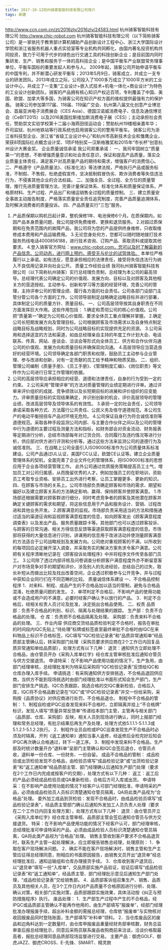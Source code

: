 ```yaml
---
title: 2017-10-12杭州骑客智能科技有限公司简介
tags: 新建
---
```

http://www.ccn.com.cn/zt/2016zly/2016zly/24583.html
杭州骑客智能科技有限公司
http://www.chic-robot.com
杭州骑客智能科技有限公司（以下简称骑客公司）是一家依托于教育部计算机辅助产品创新设计工程中心、浙江大学国际设计学院和浙江省服务机器人重点实验室等专业机构共同孵化，由国内著名投资机构共同投资，致力于可用于代步的绿色出行交通工具的科技创新企业；是目前国内同时集研发、生产、销售和服务于一体的高科技企业；是中国平衡车产业联盟常务理事单位，平衡车国标的重要发起人和参与人。
2009年起，骑客公司开始申请平衡车的中国专利，并不断潜心研发平衡车；2013年5月9日，骑客成立，并成立一支专业的研发团队。2013年成立之际，公司投入了1000多万成立了1000平方米的工业设计中心，并成立了一支集“工业设计+嵌入式技术+机电一体化+商业设计”为特色的工业设计创新团队，骑客的产品拥有核心知识产权近百项，专利覆盖了中国、美国、欧盟、加拿大等多国，为骑客公司在知识产权方面的维权提供最强有力的保护盾。
骑客公司参加第117届、118届、119届广交会、杭州第八届文化创意产业博览会、首届亚洲电子消费展会（CES Asia）、德国汉诺威消费电子、信息及通信博览会（CeBIT2015）以及2016美国拉斯维加斯消费电子展（CES）；主动承担社会责任，赞助崇文实验学校第十二届小海燕田径运动会；赞助杭州19楼相亲嘉年华；乔司监狱、杭州地铁站等行政系统也启用骑客公司的警用平衡车。
骑客公司为浙江省科技型企业、浙江省“省级工业设计中心”和杭州市高新技术企业和雏鹰企业，荣获8项国际红点概念设计奖、1项iF特别奖—汉斯格雅奖和2015年“市长杯”创意杭州设计大赛金奖。
企业质量诚信承诺
我公司郑重承诺：
一、我司牢固树立“质量第一”的思想，不断增强质量意识和社会责任意识，保证和提高产品质量，落实企业质量主体责任，满足客户对高质量产品的期待和需求，增强客户的消费信心。
二、严格遵守《产品质量法》、《标准化法》等法律法规，严格执行产品或服务标准，不制假、不售假，杜绝虚假宣传，坚决抵制假冒伪劣、欺诈消费者等失信违法行为，不侵害其他企业的合法权益。
二、加强全员、全过程、全方位的质量管理，推行先进质量管理方法，完善计量保证体系、标准化体系和质量保证体系，严格原材料、生产过程、产品出厂和储运销售全过程的质量控制。
三、建立质量安全事故主动报告制度，严格落实质量安全责任追究制度，完善产品质量追溯体系，及时解决消费者的质量投诉。
四、产品质量实行“三包”服务。
1. 产品质保期以购机日起计算，整机保修1年、电池保修6个月。在质保期内，如因产品本身质量问题，我公司提供免费维修、更换和退货服务。
2.对超过质保期和在免责范围内的故障产品，我公司将为您的产品提供终身维修，只收取维修成本费用和产品运输费用。
3.无论您身处何方，您都可以随时随地拨打技术服务热线电话4000856188，进行技术咨询、订购产品、索取资料或提取其他要求。
4.登入骑客官方网址：www.chic-robot.com，您可以及时了解最新的产品信息、公司动态，进行网上预约，感受无与伦比的试驾体验。
本单位严格履行以上承诺。如有违反，愿意承担相应的法律责任，接受将失信违法行为纳入不良信用记录并向社会公开。
质量工作经验业绩
我司杭州骑客智能科技有限公司（以下简称杭州骑客）实行总经理负责制，总经理为本公司的最高领导。总经理代表公司确定公司的价值观、发展方向、目标以及对顾客及其他相关方的营造授权。主动参与、创新和学习等方面的经营环境，完善公司的管理，主持评审公司的管理业绩、履行各方面的社会责任。公司各部门设部门主管分管公司各个方面的工作。公司领导层制定战略确定战略目标并进行部署，具体制定公司的质量方针、质量目标。
一、公司高层领导按其自身职责在不同方面发挥巨大作用。这些作用包括：
1.确定和贯彻公司的核心价值观。公司把“质量第一”确定为公司核心价值观、要求全体员工重点理解并掌握。
2.确定公司长短期发展方向及管理目标。公司根据顾客及市场需求以及自身特点制定战略目标及战略规划，同时为公司战略目标的实现提供充足的资源。
3.公司采用和选择适宜的方法和渠道，如由总经理亲自主持的年度工作计划大会、电话联系、传真、网站、座谈会、洽谈会等形式向全体员工、供方和合作伙伴沟通公司的价值观、发展方向和质量目标并确保双向沟通。
4.高层领导应当营造良好的经营环境。公司领导确定各部门职责和权限，鼓励员工主动参与企业管理、参与改进和创新，对有一定贡献的员工给予精神和物质奖励。
二、组织、管理公司编制《质量手册》、《员工手册》、《管理制度汇编》、《岗位职责》等文件作为公司进行日常工作管理的依据。
1. 公司的高层领导应承担相应的经营、道德和法律责任，自身的行为受到一定的约束。
2.公司采用“管理评审”的方法对质量管理的业绩定期进行评审。通过评审来评价组织的成就、竞争绩效以及长短期目标的进展和评价组织的应变能力。评审质量目标的实现结果确定，并识别创新的机会，评价高层领导的管理业绩，改进高层领导及领导体系的有效性。
3.承担一定的社会责任，公司领导承诺采取各种方式、方法履行公共责任、公民义务及恪守道德规范。本公司生产的电动平衡扭扭车产品对环境无危险。
4.公司保证自身行为符合诚信准则等道德规范。采取各种手段监测公司内部、与主要合作伙伴之间以及公司的管理中行为道德的主要过程及测量方法和指标，如财务部会对资金流动、财务报表等定期进行分析，总结市场部每年对订货合同、合同履行及违约情况等进行分析，供应部对供方进行评测和分析等。通过这些方法来监测公司的道德行为及诚信准则。
三、在战略上公司全面引入ISO9000标准作为公司质量体系标准建设。公司产品通过UL认证，美国FCC认证，欧盟CE认证等。建立企业质量管理体系的契机，全面完善了企业文件化的管理体系，将ISO9000标准的思想应用于企业各项经营管理工作。
此外公司通过优质服务策略提高员工士气，增加员工对公司归属感，从而挽留优秀的人才。例如加强员工的在职培训，资助员工考取专业资格、安排员工出外进行考察，让员工掌握更多、更新的知识。
四、在顾客与市场的关系上。公司市场部负责确定顾客和市场的需求、期望和偏好以及建立顾客关系的方法确定影响、赢得、保持顾客并使顾客满意。
1.市场部还根据需要对顾客群进行细分，同时考虑竞争者的顾客及其他潜在顾客并确定关键顾客的需求和期望，将这些信息用于产品和服务设计、营销、过程改进和其他业务开发。
2.顾客满意的监视。市场部负责采用适当的方法和措施通过适当的渠道征询和监视顾客满意程度的信息，如向顾客发出《顾客满意程度调查表》以及发出产品、服务质量跟踪卡等。其他部门也可以透过顾客投诉、与顾客的日常沟通、相关方得信息反馈等渠道获取顾客满意程度的信息。市场部将获得的大量信息进行识别，讲课用的信息用于改进活动并使测量顾客满意的方法适合于公司战略规划及发展方向。公司绝对重视顾客的不满，以所收到的每项回应必定展开深入调查，并采取务实的解决方案务求令客户满意。公司把有关程序清晰地记录在《顾客投诉处理程序》中并将程序文件传至各部门员工。
3.公司除了透过内部评核及问卷调查分析顾客户满意程度外亦不断留意客户对市场竞争对手的期望和评价，涉及别人的先进经验，总结自己的过失，取长补短从而做出比较及找出改善空间，企业透过积极参与公开竞争，并与过程中获知企业同行们在不同范畴的比较。
质量诚信体系建设
一、不合格品控制程序
1．对来料、制程、成品产生的不合格品加以适当的管制，避免与合格品混淆，杜绝质量问题的发生。
2．单项判定不合格后，不影响产品的使用功能或不会造成用户的不满意，必要时经客户确认予以放行的产品。
3．判定不合格后，经相关权责人员讨论及批准，决定挑出合格品使用。
二、权责
品质部：负责不合格品的判别、标识、隔离与处理结果的跟踪。
生产部：负责不合格品的处理。
仓  库：负责把不合格品隔离及处理。
采购部：负责来料不合格品的处理。
三、作业内容
供应商交货经品质检验判定不合格时，报告在审批的时间段内IQC先贴上“待处理”标牌或标签直至最终审批不合格时由IQC在来料物品上标识不合格标签，IQC填写“IQC检验记录表”和“品质异常通知单”经品质部主管确认后，转采购部门处理（采购员要求供应商在2个工作日内回复品质异常通知单给品质部），处理方式有以下几种：
退货：通知供方立即处理不合格品，由仓管员开办《采购入库单红字》经仓库主管审核批准后通知仓管员与供方交接退货。
申请特采：在不影响产品使用功能的情况下。生产急用，由部门经理审核，总经理批准判为特采后采购将“IQC检验记录表”反馈给IQC和仓库办理入库手续。
申请挑选：有采购通知供方安排挑选，不合格品退回供应商，当供方不能到现场挑选时由部门经理批准以书面形式知会生产部门，生产部门安排生产挑选、IQC负责跟踪，挑选合格的交IQC重新检验，合格后入库，IQC将不合格品数记录在“IQC”或“IPQC检验记录表”并交一份给采购，采购按《品质协议》对供应商进行处罚，不合格品退仓。
制程中不合格品的管制：
1．制程自检或IPQC巡查发现来料不合格时，立即隔离并挂上“不合格牌” 标识，发现人填写“质量异常反馈单”传递给本部门主管，主管再与相关部门（品质部、仓库、采购部）反映，相关人员到现场进行确认，同时上报部门经理和常务总经理，有批示结果后再生产及处理，处理方式依5.1.1.1-5.1.1.3或5.1.2.1-5.1.2.2执行。
2．制程作业员自检或IPQC巡查发现生产不合格品时必须及时隔离，开列《返工通知单》通知当事人返修，经返修后全检完好后知会IPQC再次确认合格通过，转下一道工序。
3．制程中发现来料不合格品，生产部及时统计数量开办“退料单”呈部门主管确认和IQC会签后退仓，仓管员点收，退料单一份仓库、一份财务、一份自留。
成品不合格品的管制：
成品检验或出货检验发现不合格品，由检验员填写“成品检验记录”或“出货检验记录表”和“返工通知单”经品质部主管、部门经理确认后通知生产部门处理（要求在2个工作日内完成或按客户的交期），处理方式有以下几种：
返工：返工后的产品必须经成品检验员或QA重新检验，合格后方可入库或出货。
申请特采：在不影响产品使用功能的情况下经客户认可部门经理批准，申请特采的产品，必须由成品检验员人员标识清楚通知仓管员隔离，QA将此类产品视为“合格品”处理。
委外加工成品到货检验：发现不合格品时，由成品检验员填写“成品检验记录表”，经品质主管部门确认后通知外发加工人员负责人处理（要求在二个工作日内回复处理方案），处理方式有以下几种：
退货：由仓管员开立《采购入库单红字》经仓库主管审核、品质部主管会签后通知仓管员与供方交接退货。
特采：在不影响产品使用功能的情况下经客户认可，部门经理审核，总经理批准可申请特采的产品，必须由成品检验人员标识清楚通知仓管员隔离，QA将此类产品视为“合格品”处理。
销售主管收到客户要求不合格品退货时，联系生产主管一起处理解决，应立即报告销售总经理，处理原则：
1．争取在客户现场解决问题。
2．确实不能在客户现场解决时，销售主管和生产主管应征得总经理同意，附相应的书面原因报告，由销售文员开出“退货单”经总经理批准后，通知运输组和仓库办理接货手续。
3．仓库收到客户退货后，以“退货单”填写一份“入库单”，交品质部实施产品验证，验证后填写“成品检验记录表”和“返工通知单”，经品质主管、部门经理批示意见后通知生产部门处理，“成品检验记录表”交给销售部。
4．品质部客诉组召集生产、销售、品质员及其他相关人员，在3个工作日内对产品质量不合格原因进行分析、处理、确认对策，相关部门实施对策，品质部跟踪实施效果，具体活动按《纠正与预防措施程序》执行。
废品处理：
1．生产部生产过程中产生的不合格品，经IPQC或品质部主管确认不能再作他用的，由生产部填写“报废单”，经部门经理批准办理报废手续，超出补料金额的需报总经理，仓库依“报废单”与实物核对收回报废品同时登陆账面，生产部填写“补料单”领料。
2．当仓库废品区的废品和边角料达到一定数量时，由仓库申报废品重量经财务部审核数，财务总监审查后报总经理批示，同意后采购员联系废品收购商前来洽谈，洽谈价格取最高者，报批总经理同意品质部现场监督进行交易。
主要产品：御虎GOLF、御虎JAZZ、御虎CROSS、E-先锋、SMART、精灵款